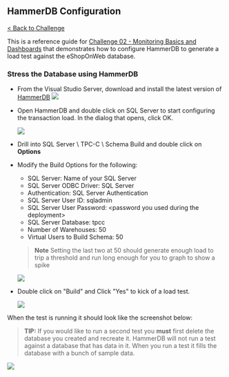 
## HammerDB Configuration

[< Back to Challenge](../../Challenge-02.md)

This is a reference guide for [Challenge 02 - Monitoring Basics and Dashboards](../../Challenge-02.md) that demonstrates how to configure HammerDB to generate a load test against the eShopOnWeb database.

### Stress the Database using HammerDB

- From the Visual Studio Server, download and install the latest version of [HammerDB](http://www.hammerdb.com/)
  ![](../../../Images/02-01-HammerDB.png)

- Open HammerDB and double click on SQL Server to start configuring the transaction load. In the dialog that opens, click OK.

	![](../../../Images/02-02-HammerDB.png)

- Drill into SQL Server \\ TPC-C \\ Schema Build and double click on **Options**
- Modify the Build Options for the following:
	- SQL Server: Name of your SQL Server
	- SQL Server ODBC Driver: SQL Server
	- Authentication: SQL Server Authentication
	- SQL Server User ID: sqladmin
	- SQL Server User Password: \<password  you  used during the deployment\>
	- SQL Server Database: tpcc
	- Number of Warehouses: 50
	- Virtual Users to Build Schema: 50

	>**Note** Setting the last two at 50 should generate enough load to trip a threshold and run long enough for you to graph to show a spike

	![](../../../Images/02-03-HammerDB.png)

- Double click on "Build" and Click "Yes" to kick of a load test.

	![](../../../Images/02-04-HammerDB.png)

When the test is running it should look like the screenshot below:
>**TIP:** If you would like to run a second test you **must** first delete the database you created and recreate it. HammerDB will not run a test against a database that has data in it. When you run a test it fills the database with a bunch of sample data.

![](../../../Images/02-05-HammerDB.png)